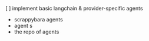 [ ] implement basic langchain & provider-specific agents
- scrappybara agents
- agent s
- the repo of agents